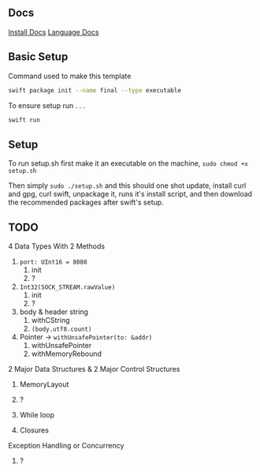 ## Docs

[Install Docs](https://www.swift.org/install/linux/)
[Language Docs](https://docs.swift.org/swift-book/documentation/the-swift-programming-language/)

## Basic Setup 

Command used to make this template

```bash
swift package init --name final --type executable
```

To ensure setup run . . .

```bash
swift run
```

## Setup

To run setup.sh first make it an executable on the machine, `sudo chmod +x setup.sh`

Then simply `sudo ./setup.sh` and this should one shot update, install curl and gpg, curl swift, unpackage it, runs it's install script, and then download the recommended packages after swift's setup.

## TODO

4 Data Types With 2 Methods

1. `port: UInt16 = 8080`
    1. init
    2. ?
2.  `Int32(SOCK_STREAM.rawValue)`
    1. init
    2. ?
3. body & header string
    1. withCString
    2. `(body.utf8.count)`
4. Pointer -> `withUnsafePointer(to: &addr)`
    1. withUnsafePointer
    2. withMemoryRebound

2 Major Data Structures & 2 Major Control Structures

1. MemoryLayout
2. ?

1. While loop
2. Closures

Exception Handling or Concurrency

1. ?